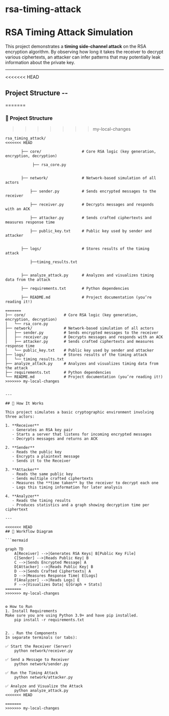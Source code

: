 # rsa-timing-attack

# RSA Timing Attack Simulation

This project demonstrates a **timing side-channel attack** on the RSA encryption algorithm. By observing how long it takes the receiver to decrypt various ciphertexts, an attacker can infer patterns that may potentially leak information about the private key.

---

<<<<<<< HEAD
## Project Structure -- 
=======
### 📁 Project Structure
>>>>>>> my-local-changes

```text
rsa_timing_attack/
<<<<<<< HEAD

       ├── core/                  # Core RSA logic (key generation, encryption, decryption)
       
            ├── rsa_core.py
     

       ├── network/               # Network-based simulation of all actors
    
           ├── sender.py          # Sends encrypted messages to the receiver
   
           ├── receiver.py        # Decrypts messages and responds with an ACK
   
           ├── attacker.py        # Sends crafted ciphertexts and measures response time
   
           ├── public_key.txt     # Public key used by sender and attacker


       ├── logs/                  # Stores results of the timing attack
    
           ├──timing_results.txt


       ├── analyze_attack.py      # Analyzes and visualizes timing data from the attack
       
       ├── requirements.txt       # Python dependencies
       
       ├── README.md              # Project documentation (you’re reading it!)

=======
├── core/                 # Core RSA logic (key generation, encryption, decryption)
│   └── rsa_core.py
├── network/              # Network-based simulation of all actors
│   ├── sender.py         # Sends encrypted messages to the receiver
│   ├── receiver.py       # Decrypts messages and responds with an ACK
│   ├── attacker.py       # Sends crafted ciphertexts and measures response time
│   └── public_key.txt    # Public key used by sender and attacker
├── logs/                 # Stores results of the timing attack
│   └── timing_results.txt
├── analyze_attack.py     # Analyzes and visualizes timing data from the attack
├── requirements.txt      # Python dependencies
└── README.md             # Project documentation (you’re reading it!)
>>>>>>> my-local-changes


---

## 📖 How It Works

This project simulates a basic cryptographic environment involving three actors:

1. **Receiver**
   - Generates an RSA key pair
   - Starts a server that listens for incoming encrypted messages
   - Decrypts messages and returns an ACK

2. **Sender**
   - Reads the public key
   - Encrypts a plaintext message
   - Sends it to the Receiver

3. **Attacker**
   - Reads the same public key
   - Sends multiple crafted ciphertexts
   - Measures the **time taken** by the receiver to decrypt each one
   - Logs this timing information for later analysis

4. **Analyzer**
   - Reads the timing results
   - Produces statistics and a graph showing decryption time per ciphertext

---

<<<<<<< HEAD
## 🔁 Workflow Diagram

```mermaid

graph TD
    A[Receiver] -->|Generates RSA Keys| B[Public Key File]
    C[Sender] -->|Reads Public Key| B
    C -->|Sends Encrypted Message| A
    D[Attacker] -->|Reads Public Key| B
    D -->|Sends Crafted Ciphertexts| A
    D -->|Measures Response Time| E[Logs]
    F[Analyzer] -->|Reads Logs| E
    F -->|Visualizes Data| G[Graph + Stats]
=======
>>>>>>> my-local-changes


⚙️ How to Run
1. Install Requirements
Make sure you are using Python 3.9+ and have pip installed.
    pip install -r requirements.txt


2. . Run the Components
In separate terminals (or tabs):

✅ Start the Receiver (Server)
    python network/receiver.py

✅ Send a Message to Receiver
    python network/sender.py

✅ Run the Timing Attack
    python network/attacker.py

✅ Analyze and Visualize the Attack
    python analyze_attack.py
<<<<<<< HEAD

=======
>>>>>>> my-local-changes
